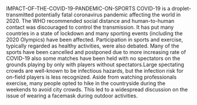 IMPACT-OF-THE-COVID-19-PANDEMIC-ON-SPORTS
COVID-19 is a droplet-transmitted potentially fatal coronavirus pandemic
affecting the world in 2020. The WHO recommended social distance and
human-to-human contact was discouraged to control the transmission. It has put
many countries in a state of lockdown and many sporting events (including the
2020 Olympics) have been affected. Participation in sports and exercise, typically
regarded as healthy activities, were also debated. Many of the sports have been
cancelled and postponed due to more increasing rate of COVID-19 also some
matches have been held with no spectators on the grounds playing by only with
players without spectators.Large spectating crowds are well-known to be
infectious hazards, but the infection risk for on-field players is less recognized.
Aside from watching professionals exercise, many people opted to hike in the
countryside during the weekends to avoid city crowds. This led to a widespread
discussion on the issue of wearing a facemask during outdoor activities.
